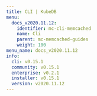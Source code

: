 ```yaml
---
title: CLI | KubeDB
menu:
  docs_v2020.11.12:
    identifier: mc-cli-memcached
    name: Cli
    parent: mc-memcached-guides
    weight: 100
menu_name: docs_v2020.11.12
info:
  cli: v0.15.1
  community: v0.15.1
  enterprise: v0.2.1
  installer: v0.15.1
  version: v2020.11.12
---
```


